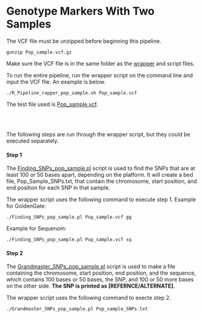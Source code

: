 # Genotype Markers With Two Samples

The VCF file must be unzipped before beginning this pipeline.
`````shell
gunzip Pop_sample.vcf.gz
`````
Make sure the VCF file is in the same folder as the [wrapper](https://github.com/mcastronova/genotypeR/blob/master/inst/SequenomMarkers_v2/pop_sample/R_Pipeline_rapper_pop_sample.sh) and script files. 

To run the entire pipeline, run the wrapper script on the command line and input the VCF file. An example is below.
`````shell
./R_Pipeline_rapper_pop_sample.sh Pop_sample.vcf
`````
The test file used is [Pop_sample.vcf](https://github.com/mcastronova/genotypeR/blob/master/inst/SequenomMarkers_v2/pop_sample/test_files/Pop_sample.vcf.zip).

<br />
<br />

The following steps are run through the wrapper script, but they could be executed separately.
#### Step 1
The [Finding_SNPs_pop_sample.pl](https://github.com/mcastronova/genotypeR/blob/master/inst/SequenomMarkers_v2/pop_sample/Finding_SNPs_pop_sample.pl) script is used to find the SNPs that are at least 100 or 50 bases apart, depending on the platform. It will create a bed file, Pop_Sample_SNPs.txt, that contain the chromosome, start position, and end position for each SNP in that sample.

The wrapper script uses the following command to execute step 1.
Example for GoldenGate:
`````shell
./Finding_SNPs_pop_sample.pl Pop_sample.vcf gg
`````
Example for Sequenom:
`````shell
./Finding_SNPs_pop_sample.pl Pop_sample.vcf sq
`````

#### Step 2
The [Grandmaster_SNPs_pop_sample.pl](https://github.com/mcastronova/genotypeR/blob/master/inst/SequenomMarkers_v2/pop_sample/Grandmaster_SNPs_pop_sample.pl) script is used to make a file containing the chromosome, start position, end position, and the sequence, which contains 100 bases or 50 bases, the SNP, and 100 or 50 more bases on the other side. **The SNP is printed as [REFERNCE/ALTERNATE].**

The wrapper script uses the following command to execte step 2.
`````shell
./Grandmaster_SNPs_pop_sample.pl Pop_sample_SNPs.txt
`````
